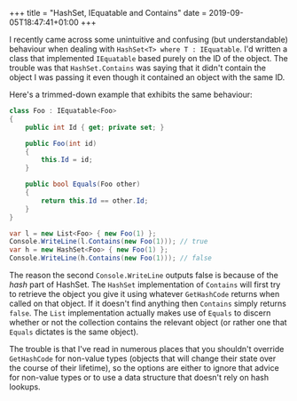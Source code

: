 +++
title = "HashSet, IEquatable and Contains"
date = 2019-09-05T18:47:41+01:00
+++

I recently came across some unintuitive and confusing (but understandable)
behaviour when dealing with `HashSet<T> where T : IEquatable`. I'd written a
class that implemented `IEquatable` based purely on the ID of the object. The
trouble was that `HashSet.Contains` was saying that it didn't contain the object
I was passing it even though it contained an object with the same ID.

Here's a trimmed-down example that exhibits the same behaviour:

```cs
class Foo : IEquatable<Foo>
{
    public int Id { get; private set; }

    public Foo(int id)
    {
        this.Id = id;
    }

    public bool Equals(Foo other)
    {
        return this.Id == other.Id;
    }
}

var l = new List<Foo> { new Foo(1) };
Console.WriteLine(l.Contains(new Foo(1))); // true
var h = new HashSet<Foo> { new Foo(1) };
Console.WriteLine(h.Contains(new Foo(1))); // false
```

The reason the second `Console.WriteLine` outputs false is because of the _hash_
part of HashSet. The `HashSet` implementation of `Contains` will first try to
retrieve the object you give it using whatever `GetHashCode` returns when called
on that object. If it doesn't find anything then `Contains` simply returns
`false`. The `List` implementation actually makes use of `Equals` to discern
whether or not the collection contains the relevant object (or rather one that
`Equals` dictates is the same object).

The trouble is that I've read in numerous places that you shouldn't override
`GetHashCode` for non-value types (objects that will change their state over
the course of their lifetime), so the options are either to ignore that advice
for non-value types or to use a data structure that doesn't rely on hash
lookups.
